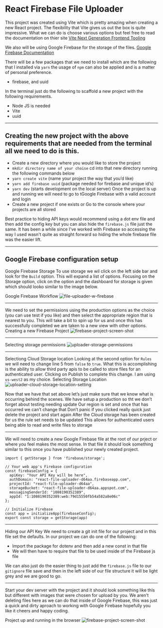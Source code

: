 ﻿# React Firebase File Uploader
This project was created using Vite which is pretty amazing when creating a new React project. The flexibility that Vite gives us out the box is quite impressive. 
What we can do is choose various options but feel free to read the documentation on thier site [Vite Next Generation Frontend Tooling](https://vitejs.dev/)

We also will be using Google Firebase for the storage of the files. [Google Firebase Documentation](https://firebase.google.com/docs?gclid=Cj0KCQiAz9ieBhCIARIsACB0oGJZV0hb_B5jMskCtdrXHMliloWFi_tLb2e0dUG0jKEK8rWCHAZ8nkIaApgsEALw_wcB&gclsrc=aw.ds)

There will be a few packages that we need to install which are the following that I installed via `yarn` the usage of `npm` can also be applied and is a matter of personal preference. 
- firebase, and uuid

In the terminal just do the following to scaffold a new project with the following requirements.
- Node JS is needed
- Vite
- uuid

___


## Creating the new project with the above requirements that are needed from the terminal all we need to do is this.
- Create a new directory where you would like to store the project
- `mkdir directory name of your choise` cd into that new directory running the following commands below
- `yarn create vite` (name your project the way that you’d like)
- `yarn add firebase uuid` (package needed for firebase and unique id’s)
- `yarn dev` (starts development on the local server)
Once the project is up and running we will need to go to tGoogle Firebase with a valid account and login
- Create a new project if one exists or Go to the console where your projects are all stored

Best practice to hiding API keys would recommend using a dot env file and then add the config key but you can also hide the `firebase.js` file just the same. 
It has been a while since I've worked with Firebase so accessing the way I used wasn't quite as straight forward so hiding the whole firebase file was the easier lift. 

___
## Google Firebase configuration setup
Google Firebase Storage
To use storage we wil click on the left side bar and look for the `Build` option. This will expand a list of options. Focusing on the Storage option, click on the option and the dashboard for storage is given which should looko similar to the image below. 

Google Firebase Workflow
![file-uploader-w-firebase](https://user-images.githubusercontent.com/5911897/215367857-afa563c7-ba09-4ed6-9c1b-873bc55d657d.PNG)

___

We need to set the permissions using the production options as the choice (you can use test if you like) and then select the appropriate region that is nearest to you.
This will take a bit to spin up for us and once this has successfully completed we are taken to a new view with other options.
Creating a new Firebase Project
![firebase-project-screen-shot](https://user-images.githubusercontent.com/5911897/215367950-6387d8fb-bd6a-47b4-adcb-0ea121104578.PNG)

___

Selecting storage permissions
![uploader-storage-permissions](https://user-images.githubusercontent.com/5911897/215368012-4de2bb53-17b3-4938-927b-ac6f5ba90ad2.PNG)

___

Selectiong Cloud Storage location
Looking at the second option for `Rules` we will need to change line 5 from `false` to `true`. What this is accomplishing is the ability to allow third party apis to be called to store files for an authenticated user. Clicking on Publish to complete this change. I am using `us-west2` as my choice. 
Selecting Storage Location
![uploader-cloud-storage-location-setting](https://user-images.githubusercontent.com/5911897/215368058-9000b489-dd5c-4ef9-af86-3e331fe6849f.PNG)

Now that we have that set above let’s just make sure that we know what is occurring behind the scenes.
We have setup a production so tht we don’t forget about testing needing update
Our region is set and once that has occurred we can’t change that
Don’t panic if you clicked really quick just delete the project and start again
After the Cloud storage has been created for us the rule set needs to be updated
This allows for authenticated users being able to read and write files to storage

___

We will need to create a new Google Firebase file at the root of our prject or where you feel makes the most sense. 
In that file it should look something similar to this once you have published your newly created project. 
```import { initializeApp } from "firebase/app";
import { getStorage } from 'firebase/storage';

// Your web app's Firebase configuration
const firebaseConfig = {
  apiKey: "Your API Key will be here",
  authDomain: "react-file-uploader-d64aa.firebaseapp.com",
  projectId: "react-file-uploader-d64aa",
  storageBucket: "react-file-uploader-d64aa.appspot.com",
  messagingSenderId: "1088190352389",
  appId: "1:1088190352389:web:79d15550fb54a582a8e06c"
};

// Initialize Firebase
const app = initializeApp(firebaseConfig);
export const storage = getStorage(app)
```
___

Hiding our API Key
We need to create a git init file for our project and in this file set the defaults. In our project we can do one of the following:
- Import the package for dotenv and then add a new const in that file
- We will then have to require that file to be used inside of the Firebase js file

We can also just do the easier thing to just add the `firebase.js` file to our `gitignore` file save and then in the left side of our file structure it will be light grey and we are good to go. 

___

Start your dev server with the project and it should look something like this but different with images that were chosen for upload by you. 
We aren't deleting files here as we can do that inside of Google Firebase, this was just a quick and dirty aproach to working with Google Firebase hopefully you like it cheers and happy coding. 

Project up and running in the browser
![firebase-project-screen-shot](https://user-images.githubusercontent.com/5911897/215368932-ad39c859-aa18-461f-b6bf-63920f8463ee.PNG)




